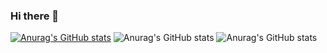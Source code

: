 ### Hi there 👋

<!--
**ARMoreno99/ARMoreno99** is a ✨ _special_ ✨ repository because its `README.md` (this file) appears on your GitHub profile.

Here are some ideas to get you started:

- 🔭 I’m currently working on ...
- 🌱 I’m currently learning ...
- 👯 I’m looking to collaborate on ...
- 🤔 I’m looking for help with ...
- 💬 Ask me about ...
- 📫 How to reach me: ...
- 😄 Pronouns: ...
- ⚡ Fun fact: ...
-->
[![Anurag's GitHub stats](https://github-readme-stats.vercel.app/api?username=ARMoreno99)](https://github.com/ARMoreno99/github-readme-stats)
![Anurag's GitHub stats](https://github-readme-stats.vercel.app/api?username=ARMoreno99&hide=contribs,prs)
![Anurag's GitHub stats](https://github-readme-stats.vercel.app/api?username=ARMoreno99&show_icons=true)
